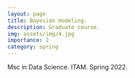 ```yaml
---
layout: page
title: Bayesian modeling. 
description: Graduate course. 
img: assets/img/4.jpg
importance: 2
category: spring
---
```


Msc in Data Science. ITAM. Spring 2022.
